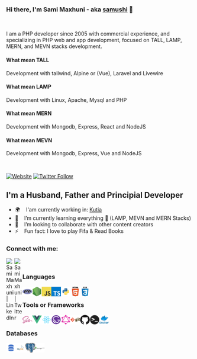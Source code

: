 ### Hi there, I'm Sami Maxhuni - aka [samushi][website] 👋

<br>
<p>I am a PHP developer since 2005 with commercial experience, and specializing in PHP web and app development, focused on TALL, LAMP, MERN, and MEVN stacks development.</p>

#### What mean TALL
<p>Development with tailwind, Alpine or (Vue), Laravel and Livewire</p>

#### What mean LAMP
<p>Development with Linux, Apache, Mysql and PHP</p>

#### What mean MERN
<p>Development with Mongodb, Express, React and NodeJS</p>

#### What mean MEVN
<p>Development with Mongodb, Express, Vue and NodeJS</p>

<br>

[![Website](https://img.shields.io/website?label=laracodes.com&style=for-the-badge&url=http://laracodes.com)](https://laracodes.com)
[![Twitter Follow](https://img.shields.io/twitter/follow/samqe?color=1DA1F2&logo=twitter&style=for-the-badge)](https://twitter.com/intent/follow?original_referer=https%3A%2F%2Fgithub.com%2Fsamqe&screen_name=Samqe)

<!-- ### Visitors
![Visitor Count](https://profile-counter.glitch.me/samushi/count.svg) -->


## I'm a Husband, Father and Principial Developer

- 🌍&nbsp;&nbsp;&nbsp;&nbsp;I'am currently working in: [Kutia][kutia]
- 📖&nbsp;&nbsp;&nbsp;&nbsp;I’m currently learning everything 🤣 (LAMP, MEVN and MERN Stacks)
- 👥&nbsp;&nbsp;&nbsp;&nbsp;I’m looking to collaborate with other content creators
- ⚡&nbsp;&nbsp;&nbsp;&nbsp;Fun fact: I love to play Fifa & Read Books

### Connect with me:

[<img align="left" alt="Sami Maxhuni | LinkedIn" width="22px" src="https://cdn.jsdelivr.net/npm/simple-icons@v3/icons/linkedin.svg" />][linkedin]

[<img align="left" alt="Sami Maxhuni | Twitter" width="22px" src="https://cdn.jsdelivr.net/npm/simple-icons@v3/icons/twitter.svg" />][twitter]


<br />

### Languages

[<img align="left" alt="PHP" width="26px" src="https://raw.githubusercontent.com/github/explore/80688e429a7d4ef2fca1e82350fe8e3517d3494d/topics/php/php.png" />][skills]
[<img align="left" alt="Node.js" width="26px" src="https://raw.githubusercontent.com/github/explore/80688e429a7d4ef2fca1e82350fe8e3517d3494d/topics/nodejs/nodejs.png" />][skills]
[<img align="left" alt="JavaScript" width="26px" src="https://raw.githubusercontent.com/github/explore/80688e429a7d4ef2fca1e82350fe8e3517d3494d/topics/javascript/javascript.png" />][skills]
[<img align="left" alt="Typescript" width="26px" src="https://raw.githubusercontent.com/github/explore/80688e429a7d4ef2fca1e82350fe8e3517d3494d/topics/typescript/typescript.png" />][skills]
[<img align="left" alt="Python" width="26px" src="https://raw.githubusercontent.com/github/explore/80688e429a7d4ef2fca1e82350fe8e3517d3494d/topics/python/python.png" />][skills]
[<img align="left" alt="HTML5" width="26px" src="https://raw.githubusercontent.com/github/explore/80688e429a7d4ef2fca1e82350fe8e3517d3494d/topics/html/html.png" />][skills]
[<img align="left" alt="CSS3" width="26px" src="https://raw.githubusercontent.com/github/explore/80688e429a7d4ef2fca1e82350fe8e3517d3494d/topics/css/css.png" />][skills]

<br />

### Tools or Frameworks

[<img align="left" alt="Sass" width="26px" src="https://raw.githubusercontent.com/github/explore/80688e429a7d4ef2fca1e82350fe8e3517d3494d/topics/sass/sass.png" />][skills]
[<img align="left" alt="VueJS" width="26px" src="https://raw.githubusercontent.com/github/explore/80688e429a7d4ef2fca1e82350fe8e3517d3494d/topics/vue/vue.png" />][skills]
[<img align="left" alt="React" width="26px" src="https://raw.githubusercontent.com/github/explore/80688e429a7d4ef2fca1e82350fe8e3517d3494d/topics/react/react.png" />][skills]
[<img align="left" alt="Gatsby" width="26px" src="https://raw.githubusercontent.com/github/explore/e94815998e4e0713912fed477a1f346ec04c3da2/topics/gatsby/gatsby.png" />][skills]
[<img align="left" alt="GraphQL" width="26px" src="https://raw.githubusercontent.com/github/explore/80688e429a7d4ef2fca1e82350fe8e3517d3494d/topics/graphql/graphql.png" />][skills]
[<img align="left" alt="Git" width="26px" src="https://raw.githubusercontent.com/github/explore/80688e429a7d4ef2fca1e82350fe8e3517d3494d/topics/git/git.png" />][skills]
[<img align="left" alt="GitHub" width="26px" src="https://raw.githubusercontent.com/github/explore/78df643247d429f6cc873026c0622819ad797942/topics/github/github.png" />][skills]
[<img align="left" alt="Terminal" width="26px" src="https://raw.githubusercontent.com/github/explore/80688e429a7d4ef2fca1e82350fe8e3517d3494d/topics/terminal/terminal.png" />][skills]
[<img align="left" alt="Docker" width="26px" src="https://raw.githubusercontent.com/github/explore/80688e429a7d4ef2fca1e82350fe8e3517d3494d/topics/docker/docker.png" />][skills]

<br />

### Databases

[<img align="left" alt="SQL" width="26px" src="https://raw.githubusercontent.com/github/explore/80688e429a7d4ef2fca1e82350fe8e3517d3494d/topics/sql/sql.png" />][skills]
[<img align="left" alt="MySQL" width="26px" src="https://raw.githubusercontent.com/github/explore/80688e429a7d4ef2fca1e82350fe8e3517d3494d/topics/mysql/mysql.png" />][skills]
[<img align="left" alt="PostgreSql" width="26px" src="https://raw.githubusercontent.com/github/explore/80688e429a7d4ef2fca1e82350fe8e3517d3494d/topics/postgresql/postgresql.png" />][skills]
[<img align="left" alt="MongoDB" width="26px" src="https://raw.githubusercontent.com/github/explore/80688e429a7d4ef2fca1e82350fe8e3517d3494d/topics/mongodb/mongodb.png" />][skills]


[website]: https://laracodes.com
[twitter]: https://twitter.com/samqe
[youtube]: https://youtube.com/samushi
[linkedin]: https://linkedin.com/in/samimaxhuni
[kutia]: http://kutia.net
[skills]: https://linkedin.com/in/samimaxhuni
[npm-profile]: https://www.npmjs.com/~samushi